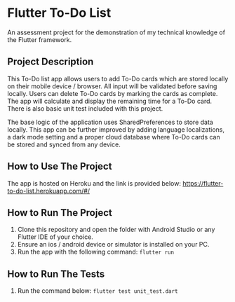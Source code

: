 # Flutter To-Do List

An assessment project for the demonstration of my technical knowledge of the Flutter framework.

## Project Description
This To-Do list app allows users to add To-Do cards which are stored locally on their mobile device / browser. All input will be validated before saving locally. Users can delete To-Do cards by marking the cards as complete. The app will calculate and display the remaining time for a To-Do card. There is also basic unit test included with this project.

The base logic of the application uses SharedPreferences to store data locally. This app can be further improved by adding language localizations, a dark mode setting and a proper cloud database where To-Do cards can be stored and synced from any device.

## How to Use The Project
The app is hosted on Heroku and the link is provided below:
https://flutter-to-do-list.herokuapp.com/#/

## How to Run The Project
1. Clone this repository and open the folder with Android Studio or any Flutter IDE of your choice.
2. Ensure an ios / android device or simulator is installed on your PC.
3. Run the app with the following command:
   `flutter run`

## How to Run The Tests
1. Run the command below:
   `flutter test unit_test.dart`





